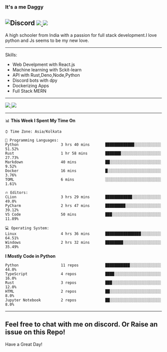 
### It's a me Daggy

![Discord](https://img.shields.io/discord/491175207122370581?color=black&label=Discord&logo=discord) ![](https://img.shields.io/endpoint?url=https://dev.discordprofiles.me/api/badge/vscode/491174779278065689)<a href="https://github.com/Daggy1234">
  <img src="https://komarev.com/ghpvc/?username=Daggy1234&style=flat-square" />
</a>
 ----

A high schooler from India with a passion for full stack development.I love python and Js seems to be my new love. 

-----

Skills:

- Web Develpment with React.js
- Machine learning with Sckit-learn
- API with Rust,Deno,Node,Python
- Discord bots with dpy
- Dockerizing Apps
- Full Stack MERN

-----
<a href="https://github.com/Daggy1234">
  <img src="https://github-readme-stats.vercel.app/api?username=Daggy1234&show_icons=true&hide_border=true" />
</a><a href="https://github.com/Daggy1234">
  <img src="https://github-readme-stats.vercel.app/api/top-langs/?username=Daggy1234&layout=compact&langs_count=9&hide=css,html" />
</a>

---

<!--START_SECTION:waka-->
📊 **This Week I Spent My Time On** 

```text
⌚︎ Time Zone: Asia/Kolkata

💬 Programming Languages: 
Python                   3 hrs 40 mins       █████████████░░░░░░░░░░░░   51.52% 
Rust                     1 hr 58 mins        ███████░░░░░░░░░░░░░░░░░░   27.73% 
Markdown                 40 mins             ██░░░░░░░░░░░░░░░░░░░░░░░   9.52% 
Docker                   16 mins             █░░░░░░░░░░░░░░░░░░░░░░░░   3.76% 
TOML                     6 mins              ░░░░░░░░░░░░░░░░░░░░░░░░░   1.61%

🔥 Editors: 
CLion                    3 hrs 29 mins       ████████████░░░░░░░░░░░░░   49.0% 
PyCharm                  2 hrs 47 mins       █████████░░░░░░░░░░░░░░░░   39.12% 
VS Code                  50 mins             ███░░░░░░░░░░░░░░░░░░░░░░   11.89%

💻 Operating System: 
Linux                    4 hrs 36 mins       ████████████████░░░░░░░░░   64.51% 
Windows                  2 hrs 32 mins       ████████░░░░░░░░░░░░░░░░░   35.49%

```

**I Mostly Code in Python** 

```text
Python                   11 repos            ███████████░░░░░░░░░░░░░░   44.0% 
TypeScript               4 repos             ████░░░░░░░░░░░░░░░░░░░░░   16.0% 
Rust                     3 repos             ███░░░░░░░░░░░░░░░░░░░░░░   12.0% 
HTML                     2 repos             ██░░░░░░░░░░░░░░░░░░░░░░░   8.0% 
Jupyter Notebook         2 repos             ██░░░░░░░░░░░░░░░░░░░░░░░   8.0%

```



<!--END_SECTION:waka-->

---

Feel free to chat with me on discord. Or Raise an issue on this Repo!
-----
Have a Great Day!
